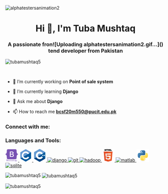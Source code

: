 ![alphatestersanimation2](https://user-images.githubusercontent.com/110319741/182559274-4eccede3-71df-4e2b-89b2-46f4ff0b31da.gif)



<h1 align="center">Hi 👋, I'm Tuba Mushtaq</h1>
<h3 align="center">A passionate fron![Uploading alphatestersanimation2.gif…]()
tend developer from Pakistan</h3>

<p align="left"> <img src="https://komarev.com/ghpvc/?username=tubamushtaq5&label=Profile%20views&color=0e75b6&style=flat" alt="tubamushtaq5" /> </p>

<p align="left"> <a href="https://twitter.com/" target="blank"><img src="https://img.shields.io/twitter/follow/?logo=twitter&style=for-the-badge" alt="" /></a> </p>

- 🔭 I’m currently working on **Point of sale system**

- 🌱 I’m currently learning **Django**

- 💬 Ask me about **Django**

- 📫 How to reach me **bcsf20m550@pucit.edu.pk**

<h3 align="left">Connect with me:</h3>
<p align="left">
</p>

<h3 align="left">Languages and Tools:</h3>
<p align="left"> <a href="https://getbootstrap.com" target="_blank" rel="noreferrer"> <img src="https://raw.githubusercontent.com/devicons/devicon/master/icons/bootstrap/bootstrap-plain-wordmark.svg" alt="bootstrap" width="40" height="40"/> </a> <a href="https://www.cprogramming.com/" target="_blank" rel="noreferrer"> <img src="https://raw.githubusercontent.com/devicons/devicon/master/icons/c/c-original.svg" alt="c" width="40" height="40"/> </a> <a href="https://www.w3schools.com/cpp/" target="_blank" rel="noreferrer"> <img src="https://raw.githubusercontent.com/devicons/devicon/master/icons/cplusplus/cplusplus-original.svg" alt="cplusplus" width="40" height="40"/> </a> <a href="https://www.djangoproject.com/" target="_blank" rel="noreferrer"> <img src="https://cdn.worldvectorlogo.com/logos/django.svg" alt="django" width="40" height="40"/> </a> <a href="https://git-scm.com/" target="_blank" rel="noreferrer"> <img src="https://www.vectorlogo.zone/logos/git-scm/git-scm-icon.svg" alt="git" width="40" height="40"/> </a> <a href="https://hadoop.apache.org/" target="_blank" rel="noreferrer"> <img src="https://www.vectorlogo.zone/logos/apache_hadoop/apache_hadoop-icon.svg" alt="hadoop" width="40" height="40"/> </a> <a href="https://www.w3.org/html/" target="_blank" rel="noreferrer"> <img src="https://raw.githubusercontent.com/devicons/devicon/master/icons/html5/html5-original-wordmark.svg" alt="html5" width="40" height="40"/> </a> <a href="https://www.mathworks.com/" target="_blank" rel="noreferrer"> <img src="https://upload.wikimedia.org/wikipedia/commons/2/21/Matlab_Logo.png" alt="matlab" width="40" height="40"/> </a> <a href="https://www.python.org" target="_blank" rel="noreferrer"> <img src="https://raw.githubusercontent.com/devicons/devicon/master/icons/python/python-original.svg" alt="python" width="40" height="40"/> </a> <a href="https://www.sqlite.org/" target="_blank" rel="noreferrer"> <img src="https://www.vectorlogo.zone/logos/sqlite/sqlite-icon.svg" alt="sqlite" width="40" height="40"/> </a> </p>

<p><img align="left" src="https://github-readme-stats.vercel.app/api/top-langs?username=tubamushtaq5&show_icons=true&locale=en&layout=compact" alt="tubamushtaq5" /></p>

<p>&nbsp;<img align="center" src="https://github-readme-stats.vercel.app/api?username=tubamushtaq5&show_icons=true&locale=en" alt="tubamushtaq5" /></p>

<p><img align="center" src="https://github-readme-streak-stats.herokuapp.com/?user=tubamushtaq5&" alt="tubamushtaq5" /></p>
